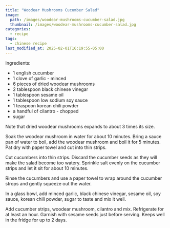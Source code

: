 ```yaml
---
title: "Woodear Mushrooms Cucumber Salad"
image: 
  path: /images/woodear-mushrooms-cucumber-salad.jpg
  thumbnail: /images/woodear-mushrooms-cucumber-salad.jpg
categories:
  - recipe
tags:
  - chinese recipe
last_modified_at: 2025-02-01T16:19:55-05:00
---
```


Ingredients:
* 1 english cucumber
* 1 clove of garlic - minced
* 6 pieces of dried woodear mushrooms
* 2 tablespoon black chinese vinegar
* 1 tablespoon sesame oil
* 1 tablespoon low sodium soy sauce 
* 1 teaspoon korean chili powder
* a handful of cilantro - chopped
* sugar 

Note that dried woodear mushrooms expands to about 3 times its size.

Soak the woodear mushroom in water for about 10 minutes. Bring a sauce pan of water to boil, add the woodear mushroom and boil it for 5 minutes. Pat dry with paper towel and cut into thin strips.

Cut cucumbers into thin strips. Discard the cucumber seeds as they will make the salad become too watery. Sprinkle salt evenly on the cucumber strips and let it sit for about 10 minutes.

Rinse the cucumbers and use a paper towel to wrap around the cucumber strops and gently squeeze out the water.

In a glass bowl, add minced garlic, black chinese vinegar, sesame oil, soy sauce, korean chili powder, sugar to taste and mix it well.

Add cucumber strips, woodear mushroom, cilantro and mix. Refrigerate for at least an hour. Garnish with sesame seeds just before serving. Keeps well in the fridge for up to 2 days.



